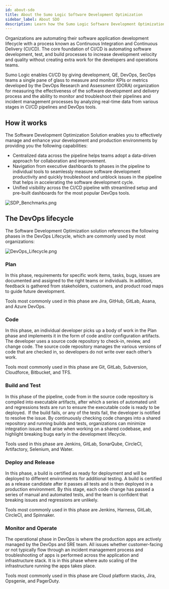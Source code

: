 ```yaml
---
id: about-sdo
title: About the Sumo Logic Software Development Optimization
sidebar_label: About SDO
description: Learn how the Sumo Logic Software Development Optimization Solution (SDO) effectively manages and enhances development and production environments.
---
```


Organizations are automating their software application development lifecycle with a process known as Continuous Integration and Continuous Delivery (CI/CD). The core foundation of CI/CD is automating software development, test, and build processes to increase development velocity and quality without creating extra work for the developers and operations teams.

Sumo Logic enables CI/CD by giving development, QE, DevOps, SecOps teams a single pane of glass to measure and monitor KPIs or metrics developed by the DevOps Research and Assessment (DORA) organization for measuring the effectiveness of the software development and delivery process and the ability to monitor and troubleshoot their pipelines and incident management processes by analyzing real-time data from various stages in CI/CD pipelines and DevOps tools. 

## How it works

The Software Development Optimization Solution enables you to effectively manage and enhance your development and production environments by providing you the following capabilities:

* Centralized data across the pipeline helps teams adopt a data-driven approach for collaboration and improvement.
* Navigation from executive dashboards to phases in the pipeline to individual tools to seamlessly measure software development productivity and quickly troubleshoot and unblock issues in the pipeline that helps in accelerating the software development cycle.
* Unified visibility across the CI/CD pipeline with streamlined setup and pre-built dashboards for the most popular DevOps tools.

![SDP_Benchmarks.png](/img/sdo/SDP_Benchmarks.png)

## The DevOps lifecycle

The Software Development Optimization solution references the following phases in the DevOps Lifecycle, which are commonly used by most organizations: 

![DevOps_Lifecycle.png](/img/sdo/DevOps_Lifecycle.png)

### Plan

In this phase, requirements for specific work items, tasks, bugs, issues are documented and assigned to the right teams or individuals. In addition, feedback is gathered from stakeholders, customers, and product road maps to guide future development.

Tools most commonly used in this phase are Jira, GitHub, GitLab, Asana, and Azure DevOps.

### Code

In this phase, an individual developer picks up a body of work in the Plan phase and implements it in the form of code and/or configuration artifacts. The developer uses a source code repository to check-in, review, and change code. The source code repository manages the various versions of code that are checked in, so developers do not write over each other’s work.

Tools most commonly used in this phase are Git, GitLab, Subversion, Cloudforce, Bitbucket, and TFS.

### Build and Test

In this phase of the pipeline, code from in the source code repository is compiled into executable artifacts, after which a series of automated unit and regressions tests are run to ensure the executable code is ready to be deployed.  If the build fails, or any of the tests fail, the developer is notified to resolve the issue. By continuously checking code changes into a shared repository and running builds and tests, organizations can minimize integration issues that arise when working on a shared codebase, and highlight breaking bugs early in the development lifecycle. 

Tools used in this phase are Jenkins, GitLab, SonarQube, CircleCI, Artifactory, Selenium, and Water. 

### Deploy and Release

In this phase, a build is certified as ready for deployment and will be deployed to different environments for additional testing. A build is certified as a release candidate after it passes all tests and is then deployed in a production environment. By this stage, each code change has passed a series of manual and automated tests, and the team is confident that breaking issues and regressions are
unlikely. 

Tools most commonly used in this phase are Jenkins, Harness, GitLab, CircleCI, and Spinnaker.

### Monitor and Operate

The operational phase in DevOps is where the production apps are actively managed by the DevOps and SRE team. All issues whether customer-facing or not typically flow through an incident management process and troubleshooting of apps is performed across the application and infrastructure stack. It is in this phase where auto scaling of the infrastructure running the apps takes place.

Tools most commonly used in this phase are Cloud platform stacks, Jira, Opsgenie, and PagerDuty.
